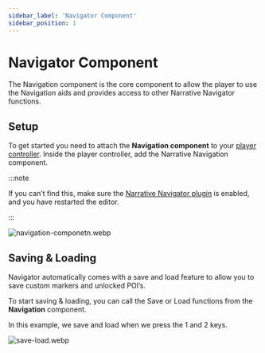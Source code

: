 ```yaml
---
sidebar_label: 'Navigator Component'
sidebar_position: 1
---
```


# Navigator Component

The Navigation component is the core component to allow the player to use the Navigation aids and provides access to other Narrative Navigator functions.

## Setup

To get started you need to attach the **Navigation component** to your [player controller](./installation/player-controller). Inside the player controller, add the Narrative Navigation component. 

:::note

If you can’t find this, make sure the [Narrative Navigator plugin](./installation) is enabled, and you have restarted the editor.

:::

![navigation-componetn.webp](/img/navigator/navigation-componetn.webp)

## Saving & Loading

Navigator automatically comes with a save and load feature to allow you to save custom markers and unlocked POI’s.

To start saving & loading, you can call the Save or Load functions from the **Navigation** component.

In this example, we save and load when we press the 1 and 2 keys.

![save-load.webp](/img/navigator/save-load.webp)
